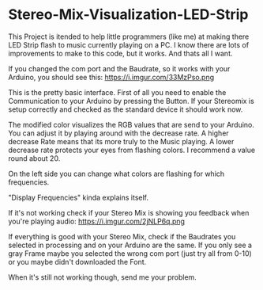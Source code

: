 # Stereo-Mix-Visualization-LED-Strip

This Project is itended to help little programmers (like me) at making there LED Strip flash to music currently playing on a PC. I know there are lots of improvements to make to this code, but it works. And thats all I want.

If you changed the com port and the Baudrate, so it works with your Arduino, you should see this:
https://i.imgur.com/33MzPso.png

This is the pretty basic interface. First of all you need to enable the Communication to your Arduino by pressing the Button.
If your Stereomix is setup correctly and checked as the standard device it should work now.

The modified color visualizes the RGB values that are send to your Arduino. You can adjust it by playing around with the decrease rate. A higher decrease Rate means that its more truly to the Music playing. A lower decrease rate protects your eyes from flashing colors.
I recommend a value round about 20.

On the left side you can change what colors are flashing for which frequencies.

"Display Frequencies" kinda explains itself.



If it's not working check if your Stereo Mix is showing you feedback when you're playing audio:
https://i.imgur.com/2jNLP6q.png

If everything is good with your Stereo Mix, check if the Baudrates you selected in processing and on your Arduino are the same.
If you only see a gray Frame maybe you selected the wrong com port (just try all from 0-10) or you maybe didn't downloaded the Font.

When it's still not working though, send me your problem.
